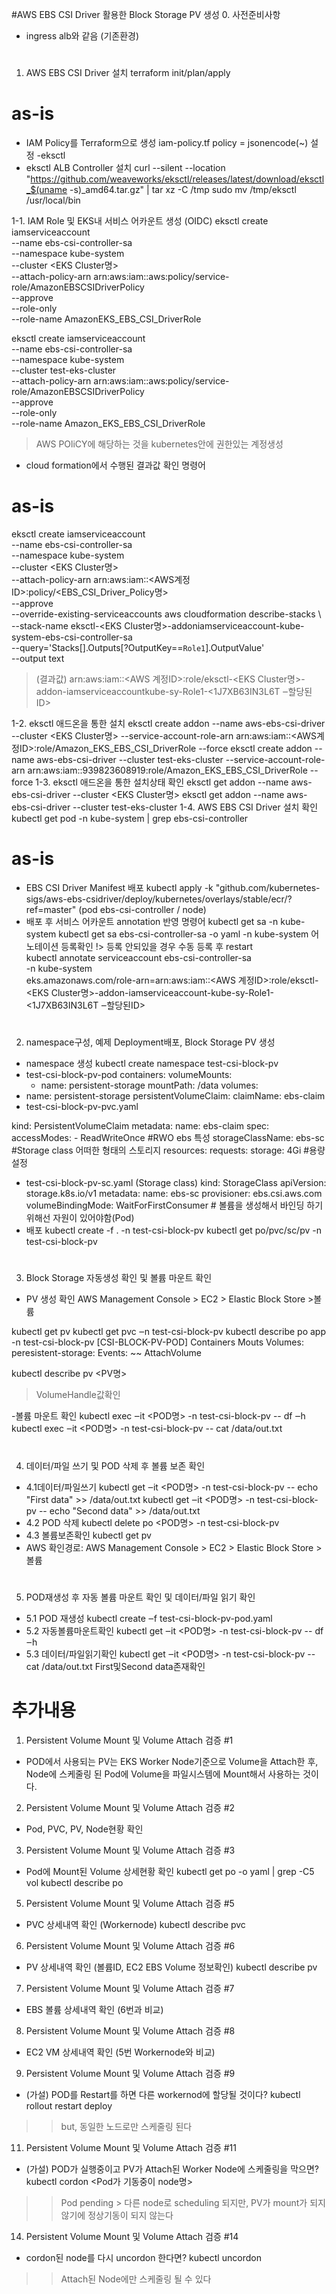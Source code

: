 #AWS EBS CSI Driver 활용한 Block Storage PV 생성
0. 사전준비사항
- ingress alb와 같음 (기존환경)

# 
1. AWS EBS CSI Driver 설치
 terraform init/plan/apply 

# as-is
- IAM Policy를 Terraform으로 생성 iam-policy.tf
policy = jsonencode(~) 설정
-eksctl
- eksctl ALB Controller 설치
curl --silent --location "https://github.com/weaveworks/eksctl/releases/latest/download/eksctl_$(uname -s)_amd64.tar.gz" | tar xz -C /tmp
sudo mv /tmp/eksctl /usr/local/bin


1-1. IAM Role 및 EKS내 서비스 어카운트 생성 (OIDC)
eksctl create iamserviceaccount \
--name ebs-csi-controller-sa \
--namespace kube-system \
--cluster <EKS Cluster명> \
--attach-policy-arn arn:aws:iam::aws:policy/service-role/AmazonEBSCSIDriverPolicy \
--approve \
--role-only \
--role-name AmazonEKS_EBS_CSI_DriverRole

eksctl create iamserviceaccount \
--name ebs-csi-controller-sa \
--namespace kube-system \
--cluster test-eks-cluster \
--attach-policy-arn arn:aws:iam::aws:policy/service-role/AmazonEBSCSIDriverPolicy \
--approve \
--role-only \
--role-name Amazon_EKS_EBS_CSI_DriverRole
> AWS POliCY에 해당하는 것을 kubernetes안에 권한있는 계정생성
- cloud formation에서 수행된 결과값 확인 명령어

# as-is
 eksctl create iamserviceaccount \
--name ebs-csi-controller-sa \
--namespace kube-system \
--cluster <EKS Cluster명> \
--attach-policy-arn arn:aws:iam::<AWS계정ID>:policy/<EBS_CSI_Driver_Policy명> \
--approve \
--override-existing-serviceaccounts
 aws cloudformation describe-stacks \ 
--stack-name eksctl-<EKS Cluster명>-addoniamserviceaccount-kube-system-ebs-csi-controller-sa \
--query='Stacks[].Outputs[?OutputKey==`Role1`].OutputValue' \
--output text
> (결과값) arn:aws:iam::<AWS 계정ID>:role/eksctl-<EKS Cluster명>-addon-iamserviceaccountkube-sy-Role1-<1J7XB63IN3L6T ‒할당된ID>

1-2. eksctl 애드온을 통한 설치
eksctl create addon --name aws-ebs-csi-driver --cluster <EKS Cluster명> --service-account-role-arn arn:aws:iam::<AWS계정ID>:role/Amazon_EKS_EBS_CSI_DriverRole --force
eksctl create addon --name aws-ebs-csi-driver --cluster test-eks-cluster --service-account-role-arn arn:aws:iam::939823608919:role/Amazon_EKS_EBS_CSI_DriverRole --force
1-3. eksctl 애드온을 통한 설치상태 확인
eksctl get addon --name aws-ebs-csi-driver --cluster <EKS Cluster명>
eksctl get addon --name aws-ebs-csi-driver --cluster test-eks-cluster
1-4. AWS EBS CSI Driver 설치 확인
kubectl get pod -n kube-system | grep ebs-csi-controller

# as-is
- EBS CSI Driver Manifest 배포
 kubectl apply -k "github.com/kubernetes-sigs/aws-ebs-csidriver/deploy/kubernetes/overlays/stable/ecr/?ref=master" 
(pod ebs-csi-controller / node)
- 배포 후 서비스 어카운트 annotation 반영 명령어
 kubectl get sa -n kube-system
 kubectl get sa ebs-csi-controller-sa -o yaml -n kube-system 어노테이션 등록확인
!> 등록 안되있을 경우 수동 등록 후 restart  
 kubectl annotate serviceaccount ebs-csi-controller-sa \
-n kube-system \
eks.amazonaws.com/role-arn=arn:aws:iam::<AWS 계정ID>:role/eksctl-<EKS Cluster명>-addon-iamserviceaccount-kube-sy-Role1- <1J7XB63IN3L6T ‒할당된ID>

# 
2. namespace구성, 예제 Deployment배포, Block Storage PV 생성
- namespace 생성
 kubectl create namespace test-csi-block-pv
-  test-csi-block-pv-pod 
containers:
  volumeMounts:
    - name: persistent-storage
      mountPath: /data
volumes:
- name: persistent-storage
  persistentVolumeClaim:
    claimName: ebs-claim
- test-csi-block-pv-pvc.yaml

kind: PersistentVolumeClaim
metadata:
  name: ebs-claim
spec:
  accessModes:
    - ReadWriteOnce #RWO ebs 특성
  storageClassName: ebs-sc #Storage class 어떠한 형태의 스토리지 
  resources:
    requests:
      storage: 4Gi #용량 설정
- test-csi-block-pv-sc.yaml (Storage class)
kind: StorageClass
apiVersion: storage.k8s.io/v1
metadata:
  name: ebs-sc
provisioner: ebs.csi.aws.com
volumeBindingMode: WaitForFirstConsumer # 볼륨을 생성해서 바인딩 하기 위해선 자원이 있어야함(Pod)
- 배포
 kubectl create -f . -n test-csi-block-pv
 kubectl get po/pvc/sc/pv -n test-csi-block-pv

# 
3. Block Storage 자동생성 확인 및 볼륨 마운트 확인 
- PV 생성 확인
AWS Management Console > EC2 > Elastic Block Store >볼륨

kubectl get pv
kubectl get pvc ‒n test-csi-block-pv
kubectl describe po app -n test-csi-block-pv
[CSI-BLOCK-PV-POD]
Containers
  Mouts
Volumes:
  peresistent-storage:
Events:
    ~~ AttachVolume

 kubectl describe pv <PV명>
>VolumeHandle값확인

-볼륨 마운트 확인
 kubectl exec ‒it <POD명> -n test-csi-block-pv -- df ‒h
 kubectl exec ‒it <POD명> -n test-csi-block-pv -- cat /data/out.txt

# 
4. 데이터/파일 쓰기 및 POD 삭제 후  볼륨 보존 확인
- 4.1데이터/파일쓰기
 kubectl get ‒it <POD명> -n test-csi-block-pv -- echo "First data" >> /data/out.txt
 kubectl get ‒it <POD명> -n test-csi-block-pv -- echo "Second data" >> /data/out.txt
- 4.2 POD 삭제
 kubectl delete po <POD명> -n test-csi-block-pv
- 4.3 볼륨보존확인
 kubectl get pv
- AWS 확인경로: AWS Management Console > EC2 > Elastic Block Store >볼륨

#
5. POD재생성 후 자동 볼륨 마운트 확인 및 데이터/파일 읽기 확인
- 5.1 POD 재생성
 kubectl create ‒f test-csi-block-pv-pod.yaml
- 5.2 자동볼륨마운트확인
 kubectl get ‒it <POD명> -n test-csi-block-pv -- df ‒h
- 5.3 데이터/파일읽기확인
 kubectl get ‒it <POD명> -n test-csi-block-pv -- cat /data/out.txt
First및Second data존재확인

# 추가내용
1. Persistent Volume Mount 및 Volume Attach 검증 #1
- POD에서 사용되는 PV는 EKS Worker Node기준으로 Volume을 Attach한 후, Node에 스케줄링 된 Pod에 Volume을 파일시스템에 Mount해서 사용하는 것이다.
2. Persistent Volume Mount 및 Volume Attach 검증 #2
- Pod, PVC, PV, Node현황 확인
3. Persistent Volume Mount 및 Volume Attach 검증 #3
- Pod에 Mount된 Volume 상세현황 확인
kubectl get po -o yaml | grep -C5 vol
kubectl describe po 
5. Persistent Volume Mount 및 Volume Attach 검증 #5
- PVC 상세내역 확인 (Workernode)
kubectl describe pvc
6. Persistent Volume Mount 및 Volume Attach 검증 #6
- PV 상세내역 확인 (볼륨ID, EC2 EBS Volume 정보확인)
kubectl describe pv
7. Persistent Volume Mount 및 Volume Attach 검증 #7
- EBS 볼륨 상세내역 확인 (6번과 비교)
8. Persistent Volume Mount 및 Volume Attach 검증 #8
-  EC2 VM 상세내역 확인 (5번 Workernode와 비교)
9. Persistent Volume Mount 및 Volume Attach 검증 #9
- (가설) POD를 Restart를 하면 다른 workernod에 할당될 것이다?
kubectl rollout restart deploy 
>> but, 동일한 노드로만 스케줄링 된다
11. Persistent Volume Mount 및 Volume Attach 검증 #11
- (가설) POD가 실행중이고 PV가 Attach된 Worker Node에 스케줄링을 막으면?
kubectl cordon <Pod가 기동중이 node명>
>> Pod pending > 다른 node로 scheduling 되지만, PV가 mount가 되지 않기에 정상기동이 되지 않는다
14. Persistent Volume Mount 및 Volume Attach 검증 #14
- cordon된 node를 다시 uncordon 한다면?
kubectl uncordon 
>> Attach된 Node에만 스케줄링 될 수 있다




